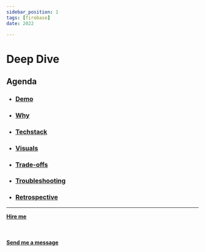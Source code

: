 ```yaml
---
sidebar_position: 1
tags: [firebase]
date: 2022

---
```


# Deep Dive



## Agenda
* ### [Demo](/docs/projects/backdoor%20Attack/demo)
* ### [Why](/docs/projects/backdoor%20Attack/why)
* ###  [Techstack](/docs/projects/backdoor%20Attack/Techstack)
* ###  [Visuals](/docs/projects/backdoor%20Attack/visuals)
* ###  [Trade-offs](/docs/projects/backdoor%20Attack/tradeoffs)
* ###  [Troubleshooting](/docs/projects/backdoor%20Attack/troubleshooting)
* ###  [Retrospective](/docs/projects/backdoor%20Attack/retrospective)



<hr></hr>

<a href="https://calendly.com/mattherzog/business-chat" target="_blank"><b><u>Hire me</u></b></a>
<br></br>
<br></br>
<a href="mailto:matt@mattherzog.me" target="_blank"><b><u>Send me a message</u></b></a>
